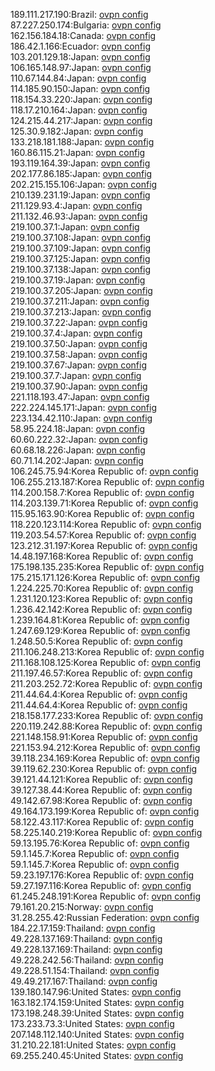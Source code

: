 189.111.217.190:Brazil: [ovpn config](vpn/189_111_217_190.ovpn)  
87.227.250.174:Bulgaria: [ovpn config](vpn/87_227_250_174.ovpn)  
162.156.184.18:Canada: [ovpn config](vpn/162_156_184_18.ovpn)  
186.42.1.166:Ecuador: [ovpn config](vpn/186_42_1_166.ovpn)  
103.201.129.18:Japan: [ovpn config](vpn/103_201_129_18.ovpn)  
106.165.148.97:Japan: [ovpn config](vpn/106_165_148_97.ovpn)  
110.67.144.84:Japan: [ovpn config](vpn/110_67_144_84.ovpn)  
114.185.90.150:Japan: [ovpn config](vpn/114_185_90_150.ovpn)  
118.154.33.220:Japan: [ovpn config](vpn/118_154_33_220.ovpn)  
118.17.210.164:Japan: [ovpn config](vpn/118_17_210_164.ovpn)  
124.215.44.217:Japan: [ovpn config](vpn/124_215_44_217.ovpn)  
125.30.9.182:Japan: [ovpn config](vpn/125_30_9_182.ovpn)  
133.218.181.188:Japan: [ovpn config](vpn/133_218_181_188.ovpn)  
160.86.115.21:Japan: [ovpn config](vpn/160_86_115_21.ovpn)  
193.119.164.39:Japan: [ovpn config](vpn/193_119_164_39.ovpn)  
202.177.86.185:Japan: [ovpn config](vpn/202_177_86_185.ovpn)  
202.215.155.106:Japan: [ovpn config](vpn/202_215_155_106.ovpn)  
210.139.231.19:Japan: [ovpn config](vpn/210_139_231_19.ovpn)  
211.129.93.4:Japan: [ovpn config](vpn/211_129_93_4.ovpn)  
211.132.46.93:Japan: [ovpn config](vpn/211_132_46_93.ovpn)  
219.100.37.1:Japan: [ovpn config](vpn/219_100_37_1.ovpn)  
219.100.37.108:Japan: [ovpn config](vpn/219_100_37_108.ovpn)  
219.100.37.109:Japan: [ovpn config](vpn/219_100_37_109.ovpn)  
219.100.37.125:Japan: [ovpn config](vpn/219_100_37_125.ovpn)  
219.100.37.138:Japan: [ovpn config](vpn/219_100_37_138.ovpn)  
219.100.37.19:Japan: [ovpn config](vpn/219_100_37_19.ovpn)  
219.100.37.205:Japan: [ovpn config](vpn/219_100_37_205.ovpn)  
219.100.37.211:Japan: [ovpn config](vpn/219_100_37_211.ovpn)  
219.100.37.213:Japan: [ovpn config](vpn/219_100_37_213.ovpn)  
219.100.37.22:Japan: [ovpn config](vpn/219_100_37_22.ovpn)  
219.100.37.4:Japan: [ovpn config](vpn/219_100_37_4.ovpn)  
219.100.37.50:Japan: [ovpn config](vpn/219_100_37_50.ovpn)  
219.100.37.58:Japan: [ovpn config](vpn/219_100_37_58.ovpn)  
219.100.37.67:Japan: [ovpn config](vpn/219_100_37_67.ovpn)  
219.100.37.7:Japan: [ovpn config](vpn/219_100_37_7.ovpn)  
219.100.37.90:Japan: [ovpn config](vpn/219_100_37_90.ovpn)  
221.118.193.47:Japan: [ovpn config](vpn/221_118_193_47.ovpn)  
222.224.145.171:Japan: [ovpn config](vpn/222_224_145_171.ovpn)  
223.134.42.110:Japan: [ovpn config](vpn/223_134_42_110.ovpn)  
58.95.224.18:Japan: [ovpn config](vpn/58_95_224_18.ovpn)  
60.60.222.32:Japan: [ovpn config](vpn/60_60_222_32.ovpn)  
60.68.18.226:Japan: [ovpn config](vpn/60_68_18_226.ovpn)  
60.71.14.202:Japan: [ovpn config](vpn/60_71_14_202.ovpn)  
106.245.75.94:Korea Republic of: [ovpn config](vpn/106_245_75_94.ovpn)  
106.255.213.187:Korea Republic of: [ovpn config](vpn/106_255_213_187.ovpn)  
114.200.158.7:Korea Republic of: [ovpn config](vpn/114_200_158_7.ovpn)  
114.203.139.71:Korea Republic of: [ovpn config](vpn/114_203_139_71.ovpn)  
115.95.163.90:Korea Republic of: [ovpn config](vpn/115_95_163_90.ovpn)  
118.220.123.114:Korea Republic of: [ovpn config](vpn/118_220_123_114.ovpn)  
119.203.54.57:Korea Republic of: [ovpn config](vpn/119_203_54_57.ovpn)  
123.212.31.197:Korea Republic of: [ovpn config](vpn/123_212_31_197.ovpn)  
14.48.197.168:Korea Republic of: [ovpn config](vpn/14_48_197_168.ovpn)  
175.198.135.235:Korea Republic of: [ovpn config](vpn/175_198_135_235.ovpn)  
175.215.171.126:Korea Republic of: [ovpn config](vpn/175_215_171_126.ovpn)  
1.224.225.70:Korea Republic of: [ovpn config](vpn/1_224_225_70.ovpn)  
1.231.120.123:Korea Republic of: [ovpn config](vpn/1_231_120_123.ovpn)  
1.236.42.142:Korea Republic of: [ovpn config](vpn/1_236_42_142.ovpn)  
1.239.164.81:Korea Republic of: [ovpn config](vpn/1_239_164_81.ovpn)  
1.247.69.129:Korea Republic of: [ovpn config](vpn/1_247_69_129.ovpn)  
1.248.50.5:Korea Republic of: [ovpn config](vpn/1_248_50_5.ovpn)  
211.106.248.213:Korea Republic of: [ovpn config](vpn/211_106_248_213.ovpn)  
211.168.108.125:Korea Republic of: [ovpn config](vpn/211_168_108_125.ovpn)  
211.197.46.57:Korea Republic of: [ovpn config](vpn/211_197_46_57.ovpn)  
211.203.252.72:Korea Republic of: [ovpn config](vpn/211_203_252_72.ovpn)  
211.44.64.4:Korea Republic of: [ovpn config](vpn/211_44_64_4.ovpn)  
211.44.64.4:Korea Republic of: [ovpn config](vpn/211_44_64_4.ovpn)  
218.158.177.233:Korea Republic of: [ovpn config](vpn/218_158_177_233.ovpn)  
220.119.242.88:Korea Republic of: [ovpn config](vpn/220_119_242_88.ovpn)  
221.148.158.91:Korea Republic of: [ovpn config](vpn/221_148_158_91.ovpn)  
221.153.94.212:Korea Republic of: [ovpn config](vpn/221_153_94_212.ovpn)  
39.118.234.169:Korea Republic of: [ovpn config](vpn/39_118_234_169.ovpn)  
39.119.62.230:Korea Republic of: [ovpn config](vpn/39_119_62_230.ovpn)  
39.121.44.121:Korea Republic of: [ovpn config](vpn/39_121_44_121.ovpn)  
39.127.38.44:Korea Republic of: [ovpn config](vpn/39_127_38_44.ovpn)  
49.142.67.98:Korea Republic of: [ovpn config](vpn/49_142_67_98.ovpn)  
49.164.173.199:Korea Republic of: [ovpn config](vpn/49_164_173_199.ovpn)  
58.122.43.117:Korea Republic of: [ovpn config](vpn/58_122_43_117.ovpn)  
58.225.140.219:Korea Republic of: [ovpn config](vpn/58_225_140_219.ovpn)  
59.13.195.76:Korea Republic of: [ovpn config](vpn/59_13_195_76.ovpn)  
59.1.145.7:Korea Republic of: [ovpn config](vpn/59_1_145_7.ovpn)  
59.1.145.7:Korea Republic of: [ovpn config](vpn/59_1_145_7.ovpn)  
59.23.197.176:Korea Republic of: [ovpn config](vpn/59_23_197_176.ovpn)  
59.27.197.116:Korea Republic of: [ovpn config](vpn/59_27_197_116.ovpn)  
61.245.248.191:Korea Republic of: [ovpn config](vpn/61_245_248_191.ovpn)  
79.161.20.215:Norway: [ovpn config](vpn/79_161_20_215.ovpn)  
31.28.255.42:Russian Federation: [ovpn config](vpn/31_28_255_42.ovpn)  
184.22.17.159:Thailand: [ovpn config](vpn/184_22_17_159.ovpn)  
49.228.137.169:Thailand: [ovpn config](vpn/49_228_137_169.ovpn)  
49.228.137.169:Thailand: [ovpn config](vpn/49_228_137_169.ovpn)  
49.228.242.56:Thailand: [ovpn config](vpn/49_228_242_56.ovpn)  
49.228.51.154:Thailand: [ovpn config](vpn/49_228_51_154.ovpn)  
49.49.217.167:Thailand: [ovpn config](vpn/49_49_217_167.ovpn)  
139.180.147.96:United States: [ovpn config](vpn/139_180_147_96.ovpn)  
163.182.174.159:United States: [ovpn config](vpn/163_182_174_159.ovpn)  
173.198.248.39:United States: [ovpn config](vpn/173_198_248_39.ovpn)  
173.233.73.3:United States: [ovpn config](vpn/173_233_73_3.ovpn)  
207.148.112.140:United States: [ovpn config](vpn/207_148_112_140.ovpn)  
31.210.22.181:United States: [ovpn config](vpn/31_210_22_181.ovpn)  
69.255.240.45:United States: [ovpn config](vpn/69_255_240_45.ovpn)  
